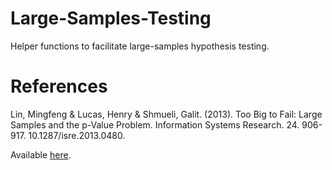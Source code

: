 # Large-Samples-Testing
Helper functions to facilitate large-samples hypothesis testing.

# References
Lin, Mingfeng & Lucas, Henry & Shmueli, Galit. (2013). Too Big to Fail: Large Samples and the p-Value Problem. Information Systems Research. 24. 906-917. 10.1287/isre.2013.0480. 

Available [here](https://www.researchgate.net/publication/270504262_Too_Big_to_Fail_Large_Samples_and_the_p-Value_Problem).
